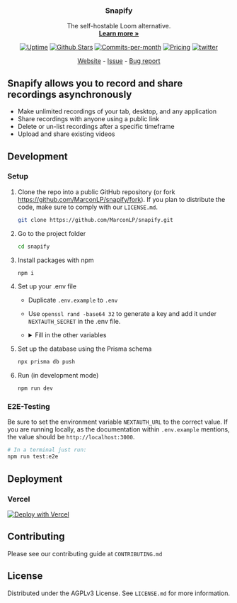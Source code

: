 <p align="center">
  <h3 align="center">Snapify</h3>

  <p align="center">
    The self-hostable Loom alternative.
    <br />
    <a href="https://snapify.it"><strong>Learn more »</strong></a>
  </p>

<p align="center">
  <a href='https://status.snapify.it'><img src='https://betteruptime.com/status-badges/v1/monitor/jgon.svg'  alt='Uptime'/></a>
  <a href='https://github.com/MarconLP/snapify/stargazers'><img src='https://img.shields.io/github/stars/MarconLP/snapify'  alt='Github Stars'/></a>
  <!--<a href="https://news.ycombinator.com/item?id=34279062"><img src="https://img.shields.io/badge/Hacker%20News-352-%23FF6600" alt="Hacker News"></a>-->
  <a href="https://github.com/MarconLP/snapify/pulse"><img src="https://img.shields.io/github/commit-activity/m/MarconLP/snapify" alt="Commits-per-month"></a>
  <a href="https://snapify.it"><img src="https://img.shields.io/badge/Pricing-Free-brightgreen" alt="Pricing"></a>
  <a href="https://twitter.com/Marcon565"><img src="https://img.shields.io/twitter/follow/Marcon565?style=flat" alt='twitter'></a>
</p>

<p align="center">
  <a href="https://snapify.it">Website</a> - <a href="https://github.com/MarconLP/snapify/issues">Issue</a> - <a href="https://github.com/MarconLP/snapify/issues/new">Bug report</a>
</p>

## Snapify allows you to record and share recordings asynchronously

- Make unlimited recordings of your tab, desktop, and any application
- Share recordings with anyone using a public link
- Delete or un-list recordings after a specific timeframe
- Upload and share existing videos

## Development

### Setup

1. Clone the repo into a public GitHub repository (or fork https://github.com/MarconLP/snapify/fork). If you plan to distribute the code, make sure to comply with our `LICENSE.md`.

   ```sh
   git clone https://github.com/MarconLP/snapify.git
   ```

2. Go to the project folder

   ```sh
   cd snapify
   ```

3. Install packages with npm

   ```sh
   npm i
   ```

4. Set up your .env file
    - Duplicate `.env.example` to `.env`
    - Use `openssl rand -base64 32` to generate a key and add it under `NEXTAUTH_SECRET` in the .env file.
    - <details>
      <summary>Fill in the other variables</summary>
         <details>
         <summary>Configure DATABASE_URL</summary>
   
         1. Open [Railway](https://railway.app/) and click "Start a New Project", and select Provision "MySQL".
         2. Select the MySQL App and copy the `DATABASE_URL` into the `.env`.

         </details>
         <details>
         <summary>Obtaining the Github API Credentials</summary>

         1. Open [Github Developer Settings](https://github.com/settings/apps).
         2. Next, go to [OAuth Apps](https://github.com/settings/developers) from the side panel. Then click the "New OAuth App" button. Make sure to set `Authorization callback URL` to `<Snapify URL>/api/auth/callback/github` replacing Snapify URL with the URI at which your application runs.
         3. Copy the `Client ID` as `GITHUB_ID` into the `.env`.
         4. Next, click "Generate a new client secret" and copy the `Client secret` as `GITHUB_SECRET` into the `.env`.

         </details>
         <details>
         <summary>Obtaining the AWS S3 API Credentials</summary>

         1. Open [B2 Cloud Storage Buckets](https://secure.backblaze.com/b2_buckets.htm).
         2. Create a new Bucket, make sure to set the bucket to private to make sure files are not being made publicly available.
         3. Copy the `Endpoint` as `AWS_ENDPOINT` and the Bucket name as `AWS_BUCKET_NAME` into the `.env`. Additionally you need to add the `AWS_REGION`, which is part of the endpoint and should look like this: `us-east-005`.
         4. Next, go to [Application Keys](https://secure.backblaze.com/app_keys.htm) from the side pane. Then create a new Application Key, with full read and write access to the bucket.
         5. Copy the `keyID` as `AWS_KEY_ID` and the `applicationKey` as `AWS_SECRET_ACCESS_KEY` into the `.env`.

         </details>
      </details>
   
5. Set up the database using the Prisma schema

   ```sh
   npx prisma db push
   ```
   
6. Run (in development mode)

   ```sh
   npm run dev
   ```

### E2E-Testing

Be sure to set the environment variable `NEXTAUTH_URL` to the correct value. If you are running locally, as the documentation within `.env.example` mentions, the value should be `http://localhost:3000`.

```sh
# In a terminal just run:
npm run test:e2e
```

## Deployment

### Vercel

[![Deploy with Vercel](https://vercel.com/button)](https://vercel.com/new/clone?repository-url=https%3A%2F%2Fgithub.com%2FMarconLP%2Fsnapify&env=DATABASE_URL,NEXTAUTH_URL,NEXTAUTH_SECRET,GITHUB_ID,GITHUB_SECRET,AWS_ENDPOINT,AWS_REGION,AWS_KEY_ID,AWS_SECRET_ACCESS_KEY,AWS_BUCKET_NAME&project-name=snapify&repository-name=snapify)

## Contributing
Please see our contributing guide at `CONTRIBUTING.md`

## License
Distributed under the AGPLv3 License. See `LICENSE.md` for more information.
